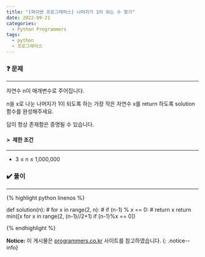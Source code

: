 ```yaml
---
title: "[파이썬 프로그래머스] 나머지가 1이 되는 수 찾기"
date: 2022-09-21
categories:
  - Python Programmers
tags:
  - python
  - 프로그래머스
---
```


### ❓ 문제

---

자연수 n이 매개변수로 주어집니다.

n을 x로 나눈 나머지가 1이 되도록 하는 가장 작은 자연수 x를 return 하도록 solution 함수를 완성해주세요.

답이 항상 존재함은 증명될 수 있습니다.


#### > &nbsp;제한 조건

---

- 3 ≤ n ≤ 1,000,000


### ✔️ 풀이

---

{% highlight python linenos %}

def solution(n):
    # for x in range(2, n):
    #     if (n-1) % x == 0:
    #         return x
        return min([x for x in range(2, (n-1)//2+1) if (n-1)%x == 0])

{% endhighlight %}



**Notice:** 이 게시물은 [programmers.co.kr](https://programmers.co.kr/learn/courses/30/lessons/87389) 사이트를 참고하였습니다.
{: .notice--info}
